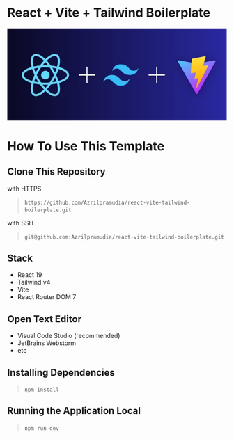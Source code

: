 # React + Vite + Tailwind Boilerplate

![Alt text](./public/react-vite.png)

# How To Use This Template

## Clone This Repository

with HTTPS

> `https://github.com/Azrilpramudia/react-vite-tailwind-boilerplate.git`

with SSH

> `git@github.com:Azrilpramudia/react-vite-tailwind-boilerplate.git`

## Stack
- React 19
- Tailwind v4
- Vite
- React Router DOM 7

## Open Text Editor

- Visual Code Studio (recommended)
- JetBrains Webstorm
- etc

## Installing Dependencies

> `npm install`

## Running the Application Local

> `npm run dev`
